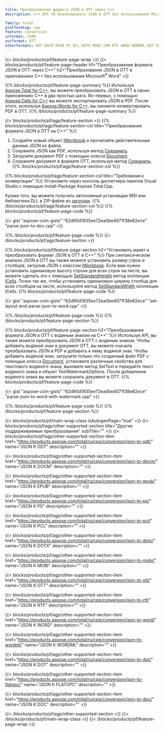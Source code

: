 ```yaml
---
title: Преобразование формата JSON в OTT через C++
description: C++ API t0 Анализировать JSON в OTT без использования Microsoft Word

family: total
platformtag: cpp
feature: conversion
informat: JSON
outformat: OTT
otherformats: ODT DOCM EPUB PS PCL DOTX MOBI CHM RTF WORD WORDML DOT FLATOPC DOC
---
```

{{< blocks/products/pf/feature-page-wrap >}}
{{< blocks/products/pf/feature-page-header h1="Преобразование формата JSON в OTT через C++" h2="Преобразование JSON в OTT в приложениях C++ без использования Microsoft<sup>&reg;</sup> Word" >}}

{{% blocks/products/pf/feature-page-summary %}}
Используя [Aspose.Total for C++](https://products.aspose.com/total/cpp/), вы можете преобразовать JSON в OTT в своих приложениях C++ в два простых шага. Во-первых, с помощью [Aspose.Cells for C++](https://products.aspose.com/cells/cpp/) вы можете экспортировать JSON в PDF. После этого, используя [Aspose.Words for C++](https://products.aspose.com/words/cppp/), вы сможете конвертировать PDF в OTT. 
{{% /blocks/products/pf/feature-page-summary  %}}

{{< blocks/products/pf/agp/feature-section >}}
{{% blocks/products/pf/agp/feature-section-col title="Преобразование формата JSON в OTT на C++" %}}
1. Создайте новый объект [IWorkbook](https://reference.aspose.com/cells/cpp/class/aspose.cells.i_workbook) и прочитайте действительные данные JSON из файла.
2. Сохраните JSON как PDF, используя метод [Сохранить](https://reference.aspose.com/cells/cpp/class/aspose.cells.i_workbook#a9460f52a2dec8f4bf623a4905167d997).
3. Загрузите документ PDF с помощью класса [Document](https://reference.aspose.com/words/cpp/class/aspose.words.document).
4. Сохраните документ в формате OTT, используя метод [Сохранить](https://reference.aspose.com/words/cpp/class/aspose.words.document#save_string_saveformat).
{{% /blocks/products/pf/agp/feature-section-col %}}

{{% blocks/products/pf/agp/feature-section-col title="Требования к конвертации" %}}
Установите через консоль диспетчера пакетов Visual Studio с помощью Install-Package Aspose.Total.Cpp.

Кроме того, вы можете получить автономный установщик MSI или библиотеки DLL в ZIP-файле из [загрузки](https://releases.aspose.comtotal/cpp).
{{% /blocks/products/pf/agp/feature-section-col %}}
{{% blocks/products/pf/feature-page-code %}}

{{< gist "aspose-com-gists" "62d90d1935ee72ea0be4071f38e82ece" "parse-json-to-doc.cpp" >}}



{{% /blocks/products/pf/feature-page-code %}}
{{< /blocks/products/pf/agp/feature-section >}}

{{% blocks/products/pf/feature-page-section  h2="Установить макет и преобразовать формат JSON в OTT в C++" %}}
При синтаксическом анализе JSON в OTT вы также можете установить размер строк и столбцов, загрузив JSON с классом [IWorkbook](https://reference.aspose.com/cells/cpp/class/aspose.cells.i_workbook). Если вам нужно установить одинаковую высоту строки для всех строк на листе, вы можете сделать это с помощью [SetStandardHeight](https://reference.aspose.com/cells/cpp/class/aspose.cells.i_cell#a0b79a3163e2b601aa1b6a6a1e3f1467f ) метод коллекции [ICells](https://reference.aspose.com/cells/cpp/class/aspose.cells.i_cell). Точно так же, чтобы установить одинаковую ширину столбца для всех столбцов на листе, используйте метод [SetStandardWidth](https://reference.aspose.com/cells/cpp/class/aspose.cells.i_cell#a48f5dbccc3bf4bb9e6e882094b500bd7) коллекции ICells.
{{% blocks/products/pf/feature-page-code %}}

{{< gist "aspose-com-gists" "62d90d1935ee72ea0be4071f38e82ece" "set-layout-and-parse-json-to-word.cpp" >}}

{{% /blocks/products/pf/feature-page-code  %}}
{{% /blocks/products/pf/feature-page-section %}}

{{% blocks/products/pf/feature-page-section  h2="Преобразование формата JSON в OTT с водяным знаком на C++" %}}
Используя API, вы также можете преобразовать JSON в OTT с водяным знаком. Чтобы добавить водяной знак в документ OTT, вы можете сначала преобразовать JSON в PDF и добавить к нему водяной знак. Чтобы добавить водяной знак, загрузите только что созданный файл PDF с помощью класса [Document](https://reference.aspose.com/words/cpp/class/aspose.words.document), установите различные свойства для текстового водяного знака,
вызовите метод SetText и передайте текст водяного знака и объект TextWatermarkOptions. После добавления водяного знака вы можете сохранить документ в OTT.
{{% blocks/products/pf/feature-page-code %}}

{{< gist "aspose-com-gists" "62d90d1935ee72ea0be4071f38e82ece" "parse-json-to-word-with-watermark.cpp" >}}

{{% /blocks/products/pf/feature-page-code  %}}
{{% /blocks/products/pf/feature-page-section %}}

{{< blocks/products/pf/main-wrap-class isAutogenPage="true" >}}
{{< blocks/products/pf/agp/other-supported-section title="Другие поддерживаемые преобразования" subTitle="" >}}
{{< blocks/products/pf/agp/other-supported-section-item href="https://products.aspose.com/total/ru/cpp/conversion/json-to-odt/" name="JSON К ODT" description="" >}}

{{< blocks/products/pf/agp/other-supported-section-item href="https://products.aspose.com/total/ru/cpp/conversion/json-to-docm/" name="JSON К DOCM" description="" >}}

{{< blocks/products/pf/agp/other-supported-section-item href="https://products.aspose.com/total/ru/cpp/conversion/json-to-epub/" name="JSON К EPUB" description="" >}}

{{< blocks/products/pf/agp/other-supported-section-item href="https://products.aspose.com/total/ru/cpp/conversion/json-to-ps/" name="JSON К PS" description="" >}}

{{< blocks/products/pf/agp/other-supported-section-item href="https://products.aspose.com/total/ru/cpp/conversion/json-to-pcl/" name="JSON К PCL" description="" >}}

{{< blocks/products/pf/agp/other-supported-section-item href="https://products.aspose.com/total/ru/cpp/conversion/json-to-dotx/" name="JSON К DOTX" description="" >}}

{{< blocks/products/pf/agp/other-supported-section-item href="https://products.aspose.com/total/ru/cpp/conversion/json-to-mobi/" name="JSON К MOBI" description="" >}}

{{< blocks/products/pf/agp/other-supported-section-item href="https://products.aspose.com/total/ru/cpp/conversion/json-to-ott/" name="JSON К OTT" description="" >}}

{{< blocks/products/pf/agp/other-supported-section-item href="https://products.aspose.com/total/ru/cpp/conversion/json-to-rtf/" name="JSON К RTF" description="" >}}

{{< blocks/products/pf/agp/other-supported-section-item href="https://products.aspose.com/total/ru/cpp/conversion/json-to-word/" name="JSON К WORD" description="" >}}

{{< blocks/products/pf/agp/other-supported-section-item href="https://products.aspose.com/total/ru/cpp/conversion/json-to-wordml/" name="JSON К WORDML" description="" >}}

{{< blocks/products/pf/agp/other-supported-section-item href="https://products.aspose.com/total/ru/cpp/conversion/json-to-dot/" name="JSON К DOT" description="" >}}

{{< blocks/products/pf/agp/other-supported-section-item href="https://products.aspose.com/total/ru/cpp/conversion/json-to-flatopc/" name="JSON К FLATOPC" description="" >}}

{{< blocks/products/pf/agp/other-supported-section-item href="https://products.aspose.com/total/ru/cpp/conversion/json-to-doc/" name="JSON К DOC" description="" >}}


{{< /blocks/products/pf/agp/other-supported-section >}}
{{< /blocks/products/pf/main-wrap-class >}}
{{< /blocks/products/pf/feature-page-wrap >}}